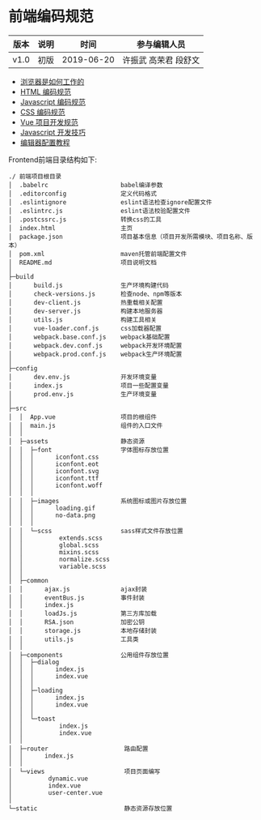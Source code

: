 # 前端编码规范

版本  |  说明  |  时间  |  参与编辑人员
------|--------|--------|--------
v1.0  |初版    |2019-06-20 |许振武 高荣君 段舒文

* [浏览器是如何工作的](https://juejin.im/post/5e47cb68f265da57584d9a54?utm_source=gold_browser_extension)
* [HTML 编码规范](./html-rule.md)
* [Javascript 编码规范](./javascript-rule.md)
* [CSS 编码规范](./css-rule.md)
* [Vue 项目开发规范](./vue-rule.md)
* [Javascript 开发技巧](./js-skill.md)
* [编辑器配置教程](./editor-config.md)


Frontend前端目录结构如下:
```
./ 前端项目根目录
│  .babelrc                    babel编译参数
│  .editorconfig               定义代码格式
│  .eslintignore               eslint语法检查ignore配置文件
│  .eslintrc.js                eslint语法校验配置文件
│  .postcssrc.js               转换css的工具
│  index.html                  主页
│  package.json                项目基本信息（项目开发所需模块、项目名称、版本）
│  pom.xml                     maven托管前端配置文件
│  README.md                   项目说明文档
│
├─build
│      build.js                生产环境构建代码
│      check-versions.js       检查node、npm等版本
│      dev-client.js           热重载相关配置
│      dev-server.js           构建本地服务器
│      utils.js                构建工具相关
│      vue-loader.conf.js      css加载器配置
│      webpack.base.conf.js    webpack基础配置
│      webpack.dev.conf.js     webpack开发环境配置
│      webpack.prod.conf.js    webpack生产环境配置
│
├─config
│      dev.env.js              开发环境变量
│      index.js                项目一些配置变量
│      prod.env.js             生产环境变量
│
├─src
│  │  App.vue                  项目的根组件
│  │  main.js                  组件的入口文件
│  │
│  ├─assets                    静态资源
│  │  ├─font                   字体图标存放位置
│  │  │      iconfont.css
│  │  │      iconfont.eot
│  │  │      iconfont.svg
│  │  │      iconfont.ttf
│  │  │      iconfont.woff
│  │  │
│  │  ├─images                 系统图标或图片存放位置
│  │  │      loading.gif
│  │  │      no-data.png
│  │  │
│  │  └─scss                   sass样式文件存放位置
│  │          extends.scss
│  │          global.scss
│  │          mixins.scss
│  │          normalize.scss
│  │          variable.scss
│  │
│  ├─common
│  │      ajax.js              ajax封装
│  │      eventBus.js          事件封装
│  │      index.js
│  │      loadJs.js            第三方库加载
│  │      RSA.json             加密公钥
│  │      storage.js           本地存储封装
│  │      utils.js             工具类
│  │
│  ├─components                公用组件存放位置
│  │  ├─dialog
│  │  │      index.js
│  │  │      index.vue
│  │  │
│  │  ├─loading
│  │  │      index.js
│  │  │      index.vue
│  │  │
│  │  └─toast
│  │          index.js
│  │          index.vue
│  │
│  ├─router                     路由配置
│  │      index.js
│  │
│  └─views                      项目页面编写
│          dynamic.vue
│          index.vue
│          user-center.vue
│
└─static                        静态资源存放位置
```
